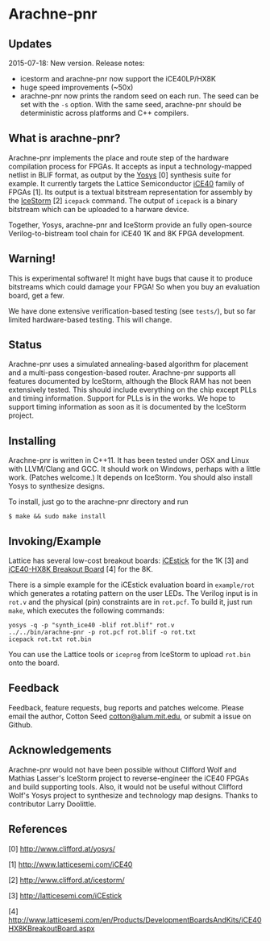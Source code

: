 # Arachne-pnr

## Updates

2015-07-18: New version.  Release notes:
* icestorm and arachne-pnr now support the iCE40LP/HX8K
* huge speed improvements (~50x)
* arachne-pnr now prints the random seed on each run.  The seed can be set with the `-s` option.  With the same seed, arachne-pnr should be deterministic across platforms and C++ compilers.

## What is arachne-pnr?

Arachne-pnr implements the place and route step of the hardware
compilation process for FPGAs.  It accepts as input a
technology-mapped netlist in BLIF format, as output by the
[Yosys](http://www.clifford.at/yosys/) [0] synthesis suite for
example.  It currently targets the Lattice Semiconductor
[iCE40](http://www.latticesemi.com/iCE40) family of FPGAs [1].  Its
output is a textual bitstream representation for assembly by the
[IceStorm](http://www.clifford.at/icestorm/) [2] `icepack` command.
The output of `icepack` is a binary bitstream which can be uploaded to
a harware device.

Together, Yosys, arachne-pnr and IceStorm provide an fully open-source
Verilog-to-bistream tool chain for iCE40 1K and 8K FPGA development.

## Warning!

This is experimental software!  It might have bugs that cause it to
produce bitstreams which could damage your FPGA!  So when you buy an
evaluation board, get a few.

We have done extensive verification-based testing (see `tests/`), but
so far limited hardware-based testing.  This will change.

## Status

Arachne-pnr uses a simulated annealing-based algorithm for placement
and a multi-pass congestion-based router.  Arachne-pnr supports all
features documented by IceStorm, although the Block RAM has not been
extensively tested.  This should include everything on the chip except
PLLs and timing information.  Support for PLLs is in the works.  We
hope to support timing information as soon as it is documented by the
IceStorm project.

## Installing

Arachne-pnr is written in C++11.  It has been tested under OSX and
Linux with LLVM/Clang and GCC.  It should work on Windows, perhaps
with a little work.  (Patches welcome.)  It depends on IceStorm.  You
should also install Yosys to synthesize designs.

To install, just go to the arachne-pnr directory and run

```
$ make && sudo make install
```

## Invoking/Example

Lattice has several low-cost breakout boards:
[iCEstick](http://latticesemi.com/iCEstick) for the 1K [3] and
[iCE40-HX8K Breakout
Board](http://www.latticesemi.com/en/Products/DevelopmentBoardsAndKits/iCE40HX8KBreakoutBoard.aspx)
[4] for the 8K.

There is a simple example for the iCEstick evaluation board in
`example/rot` which generates a rotating pattern on the user LEDs.
The Verilog input is in `rot.v` and the physical (pin) constraints are
in `rot.pcf`.  To build it, just run `make`, which executes the
following commands:

```
yosys -q -p "synth_ice40 -blif rot.blif" rot.v
../../bin/arachne-pnr -p rot.pcf rot.blif -o rot.txt
icepack rot.txt rot.bin
```

You can use the Lattice tools or `iceprog` from IceStorm to upload
`rot.bin` onto the board.

## Feedback

Feedback, feature requests, bug reports and patches welcome.  Please
email the author, Cotton Seed <cotton@alum.mit.edu>, or submit a issue
on Github.

## Acknowledgements

Arachne-pnr would not have been possible without Clifford Wolf and
Mathias Lasser's IceStorm project to reverse-engineer the iCE40 FPGAs
and build supporting tools.  Also, it would not be useful without
Clifford Wolf's Yosys project to synthesize and technology map
designs.  Thanks to contributor Larry Doolittle.

## References

[0] http://www.clifford.at/yosys/

[1] http://www.latticesemi.com/iCE40

[2] http://www.clifford.at/icestorm/

[3] http://latticesemi.com/iCEstick

[4] http://www.latticesemi.com/en/Products/DevelopmentBoardsAndKits/iCE40HX8KBreakoutBoard.aspx
